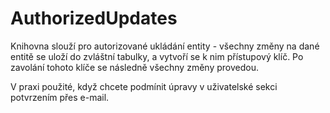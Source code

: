 # AuthorizedUpdates

Knihovna slouží pro autorizované ukládání entity - všechny změny na dané entitě se uloží do zvláštní tabulky, a vytvoří se k nim přístupový klíč. Po zavolání tohoto klíče se následně všechny změny provedou.

V praxi použité, když chcete podmínit úpravy v uživatelské sekci potvrzením přes e-mail.
